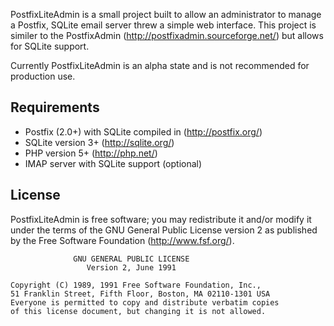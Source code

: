 PostfixLiteAdmin is a small project built to allow an administrator to manage a Postfix, SQLite email server threw a simple web interface.  This project is similer to the PostfixAdmin (http://postfixadmin.sourceforge.net/) but allows for SQLite support.

Currently PostfixLiteAdmin is an alpha state and is not recommended for production use.

## Requirements
* Postfix (2.0+) with SQLite compiled in (http://postfix.org/)
* SQLite version 3+ (http://sqlite.org/)
* PHP version 5+ (http://php.net/)
* IMAP server with SQLite support (optional)

## License
PostfixLiteAdmin is free software; you may redistribute it and/or modify it under the terms of the GNU General Public License version 2 as published by the Free Software Foundation (http://www.fsf.org/).

                  GNU GENERAL PUBLIC LICENSE
                     Version 2, June 1991

    Copyright (C) 1989, 1991 Free Software Foundation, Inc.,
    51 Franklin Street, Fifth Floor, Boston, MA 02110-1301 USA
    Everyone is permitted to copy and distribute verbatim copies
    of this license document, but changing it is not allowed.
